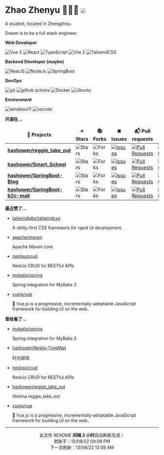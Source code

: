 # Zhao Zhenyu 🧑🏻‍💻 ![](https://visitor-badge.laobi.icu/badge?page_id=zhaozhenyu1111.readme)

A student, located in Zhengzhou.

Dream is to be a full stack engineer.

**Web Developer**
<p>
    <img alt="Vue 3" src="https://img.shields.io/badge/-Vue-5BA17F?style=flat-square&logo=vue.js&logoColor=white" />
    <img alt="React" src="https://img.shields.io/badge/-React-45b8d8?style=flat-square&logo=react&logoColor=white" />
    <img alt="TypeScript" src="https://img.shields.io/badge/-TypeScript-007ACC?style=flat-square&logo=typescript&logoColor=white" />
    <img alt="Vite 2" src="https://img.shields.io/badge/-Vite-81A3F9?style=flat-square&logo=vite&logoColor=white" />
    <img alt="TailwindCSS" src="https://img.shields.io/badge/-Tailwindcss-50B3D0?style=flat-square&logo=tailwindcss&logoColor=white" />
</p>

**Backend Developer (maybe)**

<p>
    <img alt="NestJS" src="https://img.shields.io/badge/-NestJS-ea2845?style=flat-square&logo=nestjs&logoColor=white" />
    <img alt="NodeJs" src="https://img.shields.io/badge/-NodeJS-43853d?style=flat-square&logo=Node.js&logoColor=white" />
    <img alt="SpringBoot" src="https://img.shields.io/badge/-SpringBoot-13aa52?style=flat-square&logo=mongodb&logoColor=white" />
</p>


**DevOps**

<p>
    <img alt="git" src="https://img.shields.io/badge/-Git-F05032?style=flat-square&logo=git&logoColor=white" />
    <img alt="github actions" src="https://img.shields.io/badge/-Github_Actions-2088FF?style=flat-square&logo=github-actions&logoColor=white" />
    <img alt="Docker" src="https://img.shields.io/badge/-Docker-46a2f1?style=flat-square&logo=docker&logoColor=white" />
    <img alt="Ubuntu" src="https://img.shields.io/badge/-Ubuntu-DB652A?style=flat-square&logo=ubuntu&logoColor=white" />
</p>

**Environment**

<p>
  <img alt="windows11" src="https://img.shields.io/badge/-windows%2011-fff?style=flat-square&logo=windows&logoColor=blue" />
  <img alt="vscode" src="https://img.shields.io/badge/Visual%20Studio%20Code-blue?style=flat-square&logo=visual-studio-code&logoColor=ffffff" />
 </p>

**开源在...**

<table><thead align="center"><tr border: none;><td><b>🎁 Projects</b></td><td><b>⭐ Stars</b></td><td><b>📚 Forks</b></td><td><b>🛎 Issues</b></td><td><b>📬 Pull requests</b></td><td><b>💡 Last Commit</b></td></tr></thead><tbody><tr>  <td><a href="https://github.com/hashower/reggie_take_out"><b>hashower/reggie_take_out</b></a></td><td><img alt="Stars" src="https://img.shields.io/github/stars/hashower/reggie_take_out?style=flat-square&labelColor=343b41"/></td><td><img alt="Forks" src="https://img.shields.io/github/forks/hashower/reggie_take_out?style=flat-square&labelColor=343b41"/></td><td><a href="https://github.com/hashower/reggie_take_out/issues" target="_blank"><img alt="Issues" src="https://img.shields.io/github/issues/hashower/reggie_take_out?style=flat-square&labelColor=343b41"/></a></td><td><a href="https://github.com/hashower/reggie_take_out/pulls" target="_blank"><img alt="Pull Requests" src="https://img.shields.io/github/issues-pr/hashower/reggie_take_out?style=flat-square&labelColor=343b41"/></a></td><td><a href="https://github.com/hashower/reggie_take_out/commits" target="_blank"><img alt="Last Commits" src="https://img.shields.io/github/last-commit/hashower/reggie_take_out?style=flat-square&labelColor=343b41"/></a></td></tr><tr>  <td><a href="https://github.com/hashower/Smart_School"><b>hashower/Smart_School</b></a></td><td><img alt="Stars" src="https://img.shields.io/github/stars/hashower/Smart_School?style=flat-square&labelColor=343b41"/></td><td><img alt="Forks" src="https://img.shields.io/github/forks/hashower/Smart_School?style=flat-square&labelColor=343b41"/></td><td><a href="https://github.com/hashower/Smart_School/issues" target="_blank"><img alt="Issues" src="https://img.shields.io/github/issues/hashower/Smart_School?style=flat-square&labelColor=343b41"/></a></td><td><a href="https://github.com/hashower/Smart_School/pulls" target="_blank"><img alt="Pull Requests" src="https://img.shields.io/github/issues-pr/hashower/Smart_School?style=flat-square&labelColor=343b41"/></a></td><td><a href="https://github.com/hashower/Smart_School/commits" target="_blank"><img alt="Last Commits" src="https://img.shields.io/github/last-commit/hashower/Smart_School?style=flat-square&labelColor=343b41"/></a></td></tr><tr>  <td><a href="https://github.com/hashower/SpringBoot-Blog"><b>hashower/SpringBoot-Blog</b></a></td><td><img alt="Stars" src="https://img.shields.io/github/stars/hashower/SpringBoot-Blog?style=flat-square&labelColor=343b41"/></td><td><img alt="Forks" src="https://img.shields.io/github/forks/hashower/SpringBoot-Blog?style=flat-square&labelColor=343b41"/></td><td><a href="https://github.com/hashower/SpringBoot-Blog/issues" target="_blank"><img alt="Issues" src="https://img.shields.io/github/issues/hashower/SpringBoot-Blog?style=flat-square&labelColor=343b41"/></a></td><td><a href="https://github.com/hashower/SpringBoot-Blog/pulls" target="_blank"><img alt="Pull Requests" src="https://img.shields.io/github/issues-pr/hashower/SpringBoot-Blog?style=flat-square&labelColor=343b41"/></a></td><td><a href="https://github.com/hashower/SpringBoot-Blog/commits" target="_blank"><img alt="Last Commits" src="https://img.shields.io/github/last-commit/hashower/SpringBoot-Blog?style=flat-square&labelColor=343b41"/></a></td></tr><tr>  <td><a href="https://github.com/hashower/SpringBoot-b2c-mall"><b>hashower/SpringBoot-b2c-mall</b></a></td><td><img alt="Stars" src="https://img.shields.io/github/stars/hashower/SpringBoot-b2c-mall?style=flat-square&labelColor=343b41"/></td><td><img alt="Forks" src="https://img.shields.io/github/forks/hashower/SpringBoot-b2c-mall?style=flat-square&labelColor=343b41"/></td><td><a href="https://github.com/hashower/SpringBoot-b2c-mall/issues" target="_blank"><img alt="Issues" src="https://img.shields.io/github/issues/hashower/SpringBoot-b2c-mall?style=flat-square&labelColor=343b41"/></a></td><td><a href="https://github.com/hashower/SpringBoot-b2c-mall/pulls" target="_blank"><img alt="Pull Requests" src="https://img.shields.io/github/issues-pr/hashower/SpringBoot-b2c-mall?style=flat-square&labelColor=343b41"/></a></td><td><a href="https://github.com/hashower/SpringBoot-b2c-mall/commits" target="_blank"><img alt="Last Commits" src="https://img.shields.io/github/last-commit/hashower/SpringBoot-b2c-mall?style=flat-square&labelColor=343b41"/></a></td></tr></tbody></table>

**最近赞了...**

<ul><li><a href=https://github.com/tailwindlabs/tailwindcss>tailwindlabs/tailwindcss</a><p>A utility-first CSS framework for rapid UI development.</p></li><li><a href=https://github.com/apache/maven>apache/maven</a><p>Apache Maven core</p></li><li><a href=https://github.com/nestjsx/crud>nestjsx/crud</a><p>NestJs CRUD for RESTful APIs</p></li><li><a href=https://github.com/mybatis/spring>mybatis/spring</a><p>Spring integration for MyBatis 3</p></li><li><a href=https://github.com/vuejs/vue>vuejs/vue</a><p>🖖 Vue.js is a progressive, incrementally-adoptable JavaScript framework for building UI on the web.</p></li></ul>

**曾经看了...**

<ul><li><a href=https://github.com/mybatis/spring>mybatis/spring</a><p>Spring integration for MyBatis 3</p></li><li><a href=https://github.com/hashower/Nestjs-TimeMail>hashower/Nestjs-TimeMail</a><p>时光邮局</p></li><li><a href=https://github.com/nestjsx/crud>nestjsx/crud</a><p>NestJs CRUD for RESTful APIs</p></li><li><a href=https://github.com/hashower/reggie_take_out>hashower/reggie_take_out</a><p>itheima reggie_take_out</p></li><li><a href=https://github.com/vuejs/vue>vuejs/vue</a><p>🖖 Vue.js is a progressive, incrementally-adoptable JavaScript framework for building UI on the web.</p></li></ul>

<!-- motto -->
<!-- footer_inject -->

------------
<p align=center>此文件 <i>README</i> <b>间隔 3 小时</b>自动刷新生成！<br>刷新于：12/08/22 09:09 PM<br>下一次刷新：13/08/22 12:09 AM</p>
